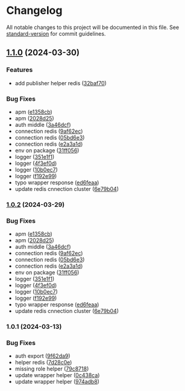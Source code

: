 # Changelog

All notable changes to this project will be documented in this file. See [standard-version](https://github.com/conventional-changelog/standard-version) for commit guidelines.

## [1.1.0](https://github.com/farid-alfernass/jinbei/compare/v1.0.1...v1.1.0) (2024-03-30)


### Features

* add publisher helper redis ([32baf70](https://github.com/farid-alfernass/jinbei/commit/32baf70fc923d407983013b315aaccc9f25c22fc))


### Bug Fixes

* apm ([e1358cb](https://github.com/farid-alfernass/jinbei/commit/e1358cbb113665a9711daabc3d2c214e12926cc3))
* apm ([2028d25](https://github.com/farid-alfernass/jinbei/commit/2028d25ccc5279e892f62cd0c133a0a6c12f8465))
* auth middle ([3a46dcf](https://github.com/farid-alfernass/jinbei/commit/3a46dcf91688895b550a2371f3d0321a50563151))
* connection redis ([9af62ec](https://github.com/farid-alfernass/jinbei/commit/9af62ec5698cd313272a75da7ed0d81f312cfc4e))
* connection redis ([05bd6e3](https://github.com/farid-alfernass/jinbei/commit/05bd6e3564e6592b695d2fb4e62ee539ea2eae89))
* connection redis ([e2a3a1d](https://github.com/farid-alfernass/jinbei/commit/e2a3a1dc9c4a1adc2569db7b52a5fe591e8845bb))
* env on package ([31ff056](https://github.com/farid-alfernass/jinbei/commit/31ff05628cf3d5a5eca5fbfd926114913ffc74e9))
* logger ([351e1f1](https://github.com/farid-alfernass/jinbei/commit/351e1f13a521ec524f518276583e7216567376d6))
* logger ([4f3ef0d](https://github.com/farid-alfernass/jinbei/commit/4f3ef0d92574e6bb0bb62a3b0e0593d7226c630f))
* logger ([10b0ec7](https://github.com/farid-alfernass/jinbei/commit/10b0ec7065c07f600dc822943fab3caa2f713c18))
* logger ([f192e99](https://github.com/farid-alfernass/jinbei/commit/f192e99280eda616a9ef316d416183a12148bf78))
* typo wrapper response ([ed6feaa](https://github.com/farid-alfernass/jinbei/commit/ed6feaa7c0adaf9b3ccc00104658c89a2444fe02))
* update redis cnnection cluster ([6e79b04](https://github.com/farid-alfernass/jinbei/commit/6e79b04219b3a75fbc7ef876a040828f258489c0))

### [1.0.2](https://github.com/farid-alfernass/jinbei/compare/v1.0.1...v1.0.2) (2024-03-29)


### Bug Fixes

* apm ([e1358cb](https://github.com/farid-alfernass/jinbei/commit/e1358cbb113665a9711daabc3d2c214e12926cc3))
* apm ([2028d25](https://github.com/farid-alfernass/jinbei/commit/2028d25ccc5279e892f62cd0c133a0a6c12f8465))
* auth middle ([3a46dcf](https://github.com/farid-alfernass/jinbei/commit/3a46dcf91688895b550a2371f3d0321a50563151))
* connection redis ([9af62ec](https://github.com/farid-alfernass/jinbei/commit/9af62ec5698cd313272a75da7ed0d81f312cfc4e))
* connection redis ([05bd6e3](https://github.com/farid-alfernass/jinbei/commit/05bd6e3564e6592b695d2fb4e62ee539ea2eae89))
* connection redis ([e2a3a1d](https://github.com/farid-alfernass/jinbei/commit/e2a3a1dc9c4a1adc2569db7b52a5fe591e8845bb))
* env on package ([31ff056](https://github.com/farid-alfernass/jinbei/commit/31ff05628cf3d5a5eca5fbfd926114913ffc74e9))
* logger ([351e1f1](https://github.com/farid-alfernass/jinbei/commit/351e1f13a521ec524f518276583e7216567376d6))
* logger ([4f3ef0d](https://github.com/farid-alfernass/jinbei/commit/4f3ef0d92574e6bb0bb62a3b0e0593d7226c630f))
* logger ([10b0ec7](https://github.com/farid-alfernass/jinbei/commit/10b0ec7065c07f600dc822943fab3caa2f713c18))
* logger ([f192e99](https://github.com/farid-alfernass/jinbei/commit/f192e99280eda616a9ef316d416183a12148bf78))
* typo wrapper response ([ed6feaa](https://github.com/farid-alfernass/jinbei/commit/ed6feaa7c0adaf9b3ccc00104658c89a2444fe02))
* update redis cnnection cluster ([6e79b04](https://github.com/farid-alfernass/jinbei/commit/6e79b04219b3a75fbc7ef876a040828f258489c0))

### 1.0.1 (2024-03-13)


### Bug Fixes

* auth export ([9f62da9](https://gitlab.com/assesment-project/jinbei/commit/9f62da90d89be9d6e3ccb231325dc99df82046bc))
* helper redis ([7d28c0e](https://gitlab.com/assesment-project/jinbei/commit/7d28c0e1b65c509e1e955bed0c0649b1e369ff33))
* missing role helper ([79c8718](https://gitlab.com/assesment-project/jinbei/commit/79c87187863ffe3ceeb77ec3b9201ed232ad835b))
* update wrapper helper ([0c438ca](https://gitlab.com/assesment-project/jinbei/commit/0c438cac2c252fceb3c837f658b68deb77cb78f7))
* update wrapper helper ([974adb8](https://gitlab.com/assesment-project/jinbei/commit/974adb8c5b812f059a22c0b0f145d3def77bc491))
